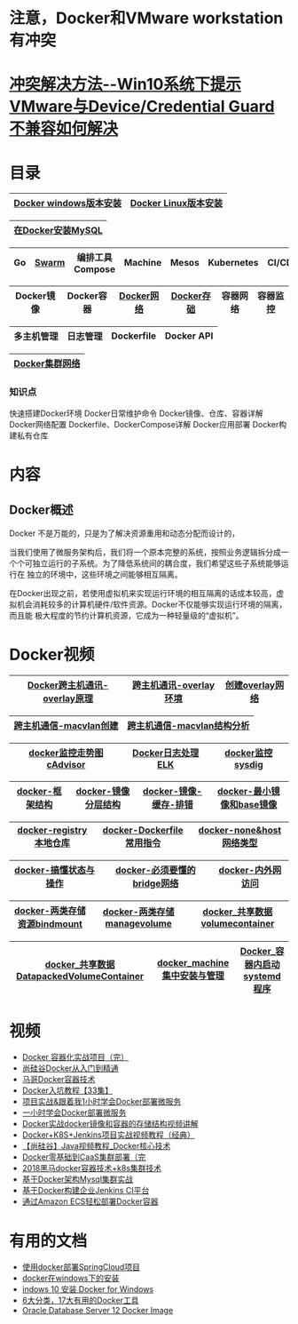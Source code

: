 # 注意，Docker和VMware workstation 有冲突
# [冲突解决方法--Win10系统下提示VMware与Device/Credential Guard不兼容如何解决](http://www.win7zhijia.cn/win10jc/win10_20680.html)

# 目录

[Docker windows版本安装](https://github.com/stevenli91748/Engineering-special/blob/master/Docker/Docker%20windows/README.md)|[Docker Linux版本安装](https://github.com/stevenli91748/Engineering-special/blob/master/Docker/docker%20for%20linux/README.md)|
---|---|

[在Docker安装MySQL](https://github.com/stevenli91748/Engineering-special/blob/master/Docker/在Docker安装MySQL/README.md)|
---|

Go|[Swarm](https://github.com/stevenli91748/Engineering-special/blob/master/Docker/Swarm/README.md)|编排工具Compose|Machine|Mesos|Kubernetes|CI/CD|Jenkinds|
---|---|---|---|---|---|---|---|

Docker镜像|Docker容器|[Docker网络](https://github.com/stevenli91748/Engineering-special/blob/master/Docker/Docker网络/README.md)|[Docker存础](https://github.com/stevenli91748/Engineering-special/blob/master/Docker/Docker%E5%AD%98%E7%A1%80/README.md)|容器网络|容器监控|
---|---|---|---|---|---|

多主机管理|日志管理|Dockerfile|Docker API|
---|---|---|---|


[Docker集群网络](https://github.com/stevenli91748/Engineering-special/blob/master/Docker/Docker集群/README.md)|
---|






### 知识点
快速搭建Docker环境
Docker日常维护命令
Docker镜像、仓库、容器详解
Docker网络配置
Dockerfile、DockerCompose详解
Docker应用部署
Docker构建私有仓库

# 内容
## Docker概述

Docker 不是万能的，只是为了解决资源重用和动态分配而设计的，

当我们使用了微服务架构后，我们将一个原本完整的系统，按照业务逻辑拆分成一个个可独立运行的子系统。为了降低系统间的耦合度，我们希望这些子系统能够运行在
独立的环境中，这些环境之间能够相互隔离。

在Docker出现之前，若使用虚拟机来实现运行环境的相互隔离的话成本较高，虚拟机会消耗较多的计算机硬件/软件资源。Docker不仅能够实现运行环境的隔离，而且能
极大程度的节约计算机资源，它成为一种轻量级的“虚拟机”。


# Docker视频

[Docker跨主机通讯-overlay原理](https://www.bilibili.com/video/av66558776)|[跨主机通讯-overlay环境](https://www.bilibili.com/video/av66557496/?spm_id_from=333.788.videocard.0)|[创建overlay网络](https://www.bilibili.com/video/av66557604/?spm_id_from=333.788.videocard.1)|
---|---|---|

[跨主机通信-macvlan创建](https://www.bilibili.com/video/av66558990)|[跨主机通信-macvlan结构分析](https://www.bilibili.com/video/av66559633)|
---|---|

[docker监控走势图cAdvisor](https://www.bilibili.com/video/av66629451)|[Docker日志处理ELK](https://www.bilibili.com/video/av66570108)|[docker监控sysdig](https://www.bilibili.com/video/av66578934)|
---|---|---|

[docker-框架结构](https://www.bilibili.com/video/av68291802)|[docker-镜像分层结构](https://www.bilibili.com/video/av68292120)|[docker-镜像-缓存-排错](https://www.bilibili.com/video/av68292314)|[docker-最小镜像和base镜像](https://www.bilibili.com/video/av68292010)|
---|---|---|---|

[docker-registry本地仓库](https://www.bilibili.com/video/av68376632)|[docker-Dockerfile常用指令](https://www.bilibili.com/video/av68379090)|[docker-none&host网络类型](https://www.bilibili.com/video/av68773859)|
---|---|---|

[docker-搞懂状态与操作](https://www.bilibili.com/video/av68778961)|[docker-必须要懂的bridge网络](https://www.bilibili.com/video/av68782002)|[docker-内外网访问](https://www.bilibili.com/video/av68789710)|
---|---|---|

[docker-两类存储资源bindmount](https://www.bilibili.com/video/av68863431)|[docker-两类存储managevolume](https://www.bilibili.com/video/av68863536)|[docker_共享数据volumecontainer](https://www.bilibili.com/video/av68863619)|
---|---|---|

[docker_共享数据DatapackedVolumeContainer](https://www.bilibili.com/video/av68863724)|[docker_machine集中安装与管理](https://www.bilibili.com/video/av68953512)|[Docker_容器内启动systemd程序](https://www.bilibili.com/video/av70483806)|
---|---|---|




# 视频

  * [Docker 容器化实战项目（完）](https://www.bilibili.com/video/av58185419/?spm_id_from=333.788.videocard.0)
  * [尚硅谷Docker从入门到精通](https://www.bilibili.com/video/av67964765?from=search&seid=16448355563394202110)
  * [马哥Docker容器技术](https://www.bilibili.com/video/av57934753)
  * [Docker入坑教程【33集】](https://www.bilibili.com/video/av17854410/?p=2)
  * [项目实战&跟着我1小时学会Docker部署微服务](https://www.bilibili.com/video/av65306049/?spm_id_from=333.788.videocard.11)
  * [一小时学会Docker部署微服务](https://www.bilibili.com/video/av60467718/?spm_id_from=333.788.videocard.6)
  * [Docker实战docker镜像和容器的存储结构视频讲解](https://www.bilibili.com/video/av62373859/?spm_id_from=333.788.videocard.6)
  * [Docker+K8S+Jenkins项目实战视频教程（经典）](https://www.bilibili.com/video/av62049929/?spm_id_from=333.788.videocard.2)
  * [【尚硅谷】Java视频教程_Docker核心技术](https://www.bilibili.com/video/av30010765?from=search&seid=3633366878054862549)
  * [Docker零基础到CaaS集群部署（完](https://www.bilibili.com/video/av49671303?from=search&seid=15247674818172733793)
  * [2018黑马docker容器技术+k8s集群技术](https://www.bilibili.com/video/av35847195?from=search&seid=15247674818172733793)
  * [基于Docker架构Mysql集群实战](https://www.bilibili.com/video/av73770025?from=search&seid=4231697486262267816)
  * [基于Docker构建企业Jenkins CI平台](https://www.bilibili.com/video/av63925465/?spm_id_from=333.788.videocard.2)
  * [通过Amazon ECS轻松部署Docker容器](https://www.bilibili.com/video/av50493050?from=search&seid=10551429260496554172)

# 有用的文档

* [使用docker部署SpringCloud项目](https://www.javazhiyin.com/39846.html)
* [docker在windows下的安装](https://www.jianshu.com/p/a2184c4a6f5b)
* [indows 10 安装 Docker for Windows](https://www.cnblogs.com/rolandlee/p/10106998.html)
* [6大分类，17大有用的Docker工具](http://dockone.io/article/8887)
* [Oracle Database Server 12 Docker Image ](https://hub.docker.com/u/gzpengli/content/sub-6f6dd5fd-1fb8-414b-858a-cc1e44a6a12c)
